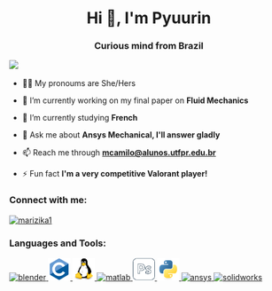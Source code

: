 <h1 align="center">Hi 👋, I'm Pyuurin</h1>
<h3 align="center">Curious mind from Brazil</h3>

![](https://komarev.com/ghpvc/?username=Pyuurin&color=b2ac88)

- 👩🏽 My pronoums are She/Hers

- 🔭 I’m currently working on my final paper on **Fluid Mechanics**

- 🌱 I’m currently studying **French**

- 💬 Ask me about **Ansys Mechanical, I'll answer gladly**

- 📫 Reach me through **mcamilo@alunos.utfpr.edu.br**

- ⚡ Fun fact **I'm a very competitive Valorant player!**

<h3 align="left">Connect with me:</h3>
<p align="left">
<a href="https://twitter.com/marizika1" target="blank"><img align="center" src="https://raw.githubusercontent.com/rahuldkjain/github-profile-readme-generator/master/src/images/icons/Social/twitter.svg" alt="marizika1" height="30" width="40" /></a>
</p>

<h3 align="left">Languages and Tools:</h3>
<p align="left"> <a href="https://www.blender.org/" target="_blank" rel="noreferrer"> <img src="https://download.blender.org/branding/community/blender_community_badge_white.svg" alt="blender" width="40" height="40"/> </a> <a href="https://www.cprogramming.com/" target="_blank" rel="noreferrer"> <img src="https://raw.githubusercontent.com/devicons/devicon/master/icons/c/c-original.svg" alt="c" width="40" height="40"/> </a> <a href="https://www.linux.org/" target="_blank" rel="noreferrer"> <img src="https://raw.githubusercontent.com/devicons/devicon/master/icons/linux/linux-original.svg" alt="linux" width="40" height="40"/> </a> <a href="https://www.mathworks.com/" target="_blank" rel="noreferrer"> <img src="https://upload.wikimedia.org/wikipedia/commons/2/21/Matlab_Logo.png" alt="matlab" width="40" height="40"/> </a> <a href="https://www.photoshop.com/en" target="_blank" rel="noreferrer"> <img src="https://raw.githubusercontent.com/devicons/devicon/master/icons/photoshop/photoshop-line.svg" alt="photoshop" width="40" height="40"/> </a> <a href="https://www.python.org" target="_blank" rel="noreferrer"> <img src="https://raw.githubusercontent.com/devicons/devicon/master/icons/python/python-original.svg" alt="python" width="40" height="40"/> </a> <a href="https://www.ansys.com" target="_blank" rel="noreferrer"> <img src="https://upload.wikimedia.org/wikipedia/commons/e/e5/ANSYS_logo.png" alt="ansys" width="100" height="40"/> </a> 
<a href="https://www.solidworks.com/pt-br" target="_blank" rel="noreferrer"> <img src="https://icon-library.com/images/solidworks-icon/solidworks-icon-24.jpg" alt="solidworks" width="40" height="40"/> </a></p>
